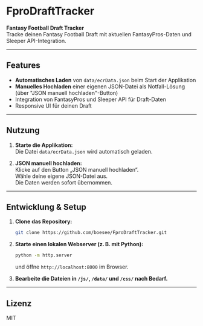 # FproDraftTracker

**Fantasy Football Draft Tracker**  
Tracke deinen Fantasy Football Draft mit aktuellen FantasyPros-Daten und Sleeper API-Integration.

---

## Features

- **Automatisches Laden** von `data/ecrData.json` beim Start der Applikation
- **Manuelles Hochladen** einer eigenen JSON-Datei als Notfall-Lösung (über "JSON manuell hochladen"-Button)
- Integration von FantasyPros und Sleeper API für Draft-Daten
- Responsive UI für deinen Draft

---

## Nutzung

1. **Starte die Applikation:**  
   Die Datei `data/ecrData.json` wird automatisch geladen.

2. **JSON manuell hochladen:**  
   Klicke auf den Button „JSON manuell hochladen“.  
   Wähle deine eigene JSON-Datei aus.  
   Die Daten werden sofort übernommen.

---

## Entwicklung & Setup

1. **Clone das Repository:**
   ```sh
   git clone https://github.com/boesee/FproDraftTracker.git
   ```
2. **Starte einen lokalen Webserver (z. B. mit Python):**
   ```sh
   python -m http.server
   ```
   und öffne `http://localhost:8000` im Browser.

3. **Bearbeite die Dateien in `/js/`, `/data/` und `/css/` nach Bedarf.**

---

## Lizenz

MIT